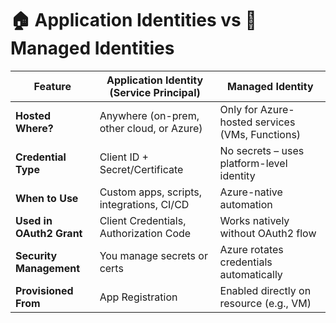 # 🏠 Application Identities vs 🏪 Managed Identities

| Feature                  | **Application Identity (Service Principal)** | **Managed Identity**                            |
| ------------------------ | -------------------------------------------- | ----------------------------------------------- |
| **Hosted Where?**        | Anywhere (on-prem, other cloud, or Azure)    | Only for Azure-hosted services (VMs, Functions) |
| **Credential Type**      | Client ID + Secret/Certificate               | No secrets – uses platform-level identity       |
| **When to Use**          | Custom apps, scripts, integrations, CI/CD    | Azure-native automation                         |
| **Used in OAuth2 Grant** | Client Credentials, Authorization Code       | Works natively without OAuth2 flow              |
| **Security Management**  | You manage secrets or certs                  | Azure rotates credentials automatically         |
| **Provisioned From**     | App Registration                             | Enabled directly on resource (e.g., VM)         |
